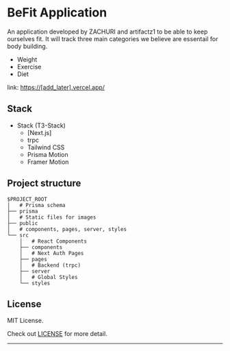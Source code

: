# BeFit Application

An application developed by ZACHURI and artifactz1 to be able to keep ourselves fit.
It will track three main categories we believe are essentail for body building.

- Weight
- Exercise
- Diet

link: [https://[add_later].vercel.app/](https://[add_later].vercel.app/)

## Stack

- Stack (T3-Stack)
  - [Next.js]
  - trpc
  - Tailwind CSS
  - Prisma Motion
  - Framer Motion

## Project structure

```
$PROJECT_ROOT
│   # Prisma schema
├── prisma
│   # Static files for images
├── public
│   # components, pages, server, styles
└── src
    │   # React Components
    ├── components
    │   # Next Auth Pages
    ├── pages
    │   # Backend (trpc)
    ├── server
    │   # Global Styles
    └── styles
```

## License

MIT License.

Check out [LICENSE](./LICENSE) for more detail.

---
